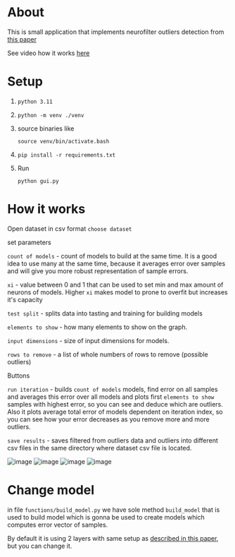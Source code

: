# About
This is small application that implements neurofilter outliers detection from [this paper](https://www.warse.org/IJATCSE/static/pdf/file/ijatcse139922020.pdf)

See video how it works [here](https://youtu.be/H-FMqUopDFw)
# Setup
1. `python 3.11`

2. `python -m venv ./venv`

3. source binaries like 

    `source venv/bin/activate.bash`

4. `pip install -r requirements.txt`
5. Run 

    `python gui.py`

# How it works
Open dataset in csv format
`choose dataset`

set parameters

`count of models` - count of models to build at the same time.
It is a good idea to use many at the same time, because it averages error over samples and will give you
more robust representation of sample errors.

`xi` - value between 0 and 1 that can be used to set min and max amount of neurons of models.
Higher `xi` makes model to prone to overfit but increases it's capacity

`test split` - splits data into tasting and training for building models

`elements to show` - how many elements to show on the graph.

`input dimensions` - size of input dimensions for models.

`rows to remove` - a list of whole numbers of rows to remove (possible outliers)

Buttons

`run iteration` - builds `count of models` models, find error on all samples and averages this error over all models
and plots first `elements to show` samples with highest error, so you can see and deduce which are outliers.
Also it plots average total error of models dependent on iteration index, so you can see how your error decreases as you remove more and more outliers.

`save results` - saves filtered from outliers data and outliers into different csv files in the same directory where dataset csv file is located.

![image](https://github.com/Kemsekov/python-outliers-detector/assets/57869319/08b677c7-4b8e-40fc-9dcd-51ccc48a46a5)
![image](https://github.com/Kemsekov/python-outliers-detector/assets/57869319/6f277f19-4e1c-43b5-ae22-8f9ec07d4400)
![image](https://github.com/Kemsekov/python-outliers-detector/assets/57869319/6cea5a85-a048-4870-8a8e-cd59a1e139d1)
![image](https://github.com/Kemsekov/python-outliers-detector/assets/57869319/a51f5b57-69c4-45fc-8f2f-5bebc4dff411)


# Change model
in file `functions/build_model.py` we have sole method `build_model` that is used to build model which is gonna be used to create models which computes error vector of samples.

By default it is using 2 layers with same setup as [described in this paper](https://www.warse.org/IJATCSE/static/pdf/file/ijatcse139922020.pdf), but you can change it.




